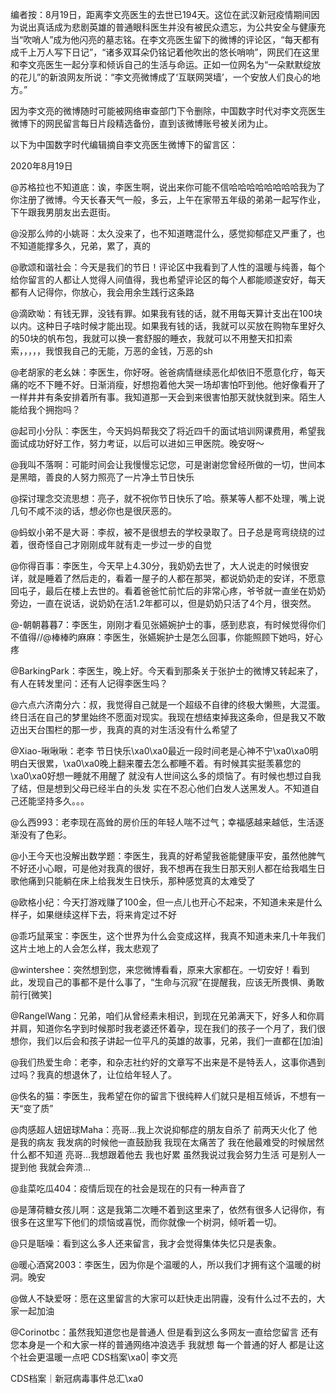 编者按：8月19日，距离李文亮医生的去世已194天。这位在武汉新冠疫情期间因为说出真话成为悲剧英雄的普通眼科医生并没有被民众遗忘，为公共安全与健康充当“吹哨人”成为他闪亮的墓志铭。在李文亮医生留下的微博的评论区，“每天都有成千上万人写下日记”，“诸多双耳朵仍铭记着他吹出的悠长哨响”，网民们在这里和李文亮医生一起分享和倾诉自己的生活与命运。正如一位网名为“一朵默默绽放的花儿”的新浪网友所说：“李文亮微博成了‘互联网哭墙’，一个安放人们良心的地方。”

因为李文亮的微博随时可能被网络审查部门下令删除，中国数字时代对李文亮医生微博下的网民留言每日片段精选备份，直到该微博账号被关闭为止。 

以下为中国数字时代编辑摘自李文亮医生微博下的留言区：

2020年8月19日

@苏格拉也不知道底：诶，李医生啊，说出来你可能不信哈哈哈哈哈哈哈哈我为了你注册了微博。今天长春天气一般，多云，上午在家带五年级的弟弟一起写作业，下午跟我男朋友出去逛街。

@没那么帅的小姚哥：太久没来了，也不知道瞎混什么，感觉抑郁症又严重了，也不知道能撑多久，兄弟，累了，真的

@歌颂和谐社会：今天是我们的节日！评论区中我看到了人性的温暖与纯善，每个给你留言的人都让人觉得人间值得，我也希望评论区的每个人都能顺遂安好，每天都有人记得你，你放心，我会用余生践行这条路

@滴欧呦：有钱无罪，没钱有罪。如果我有钱的话，就不用每天算计支出在100块以内。这种日子啥时候才能出现。如果我有钱的话，我就可以买放在购物车里好久的50块的帆布包，我就可以换一套舒服的睡衣，我就可以不用整天扣扣索索，，，，，我恨我自己的无能，万恶的金钱，万恶的sh

@老胡家的老幺妹：李医生，你好呀。爸爸病情继续恶化却依旧不愿意化疗，每天痛的吃不下睡不好。日渐消瘦，好想抱着他大哭一场却害怕吓到他。他好像看开了一样井井有条安排着所有事。我知道那一天会到来很害怕那天就快就到来。陌生人能给我个拥抱吗？

@起司小分队：李医生，今天妈妈帮我交了将近四千的面试培训网课费用，希望我面试成功好好工作，努力考证，以后可以进如三甲医院。晚安呀～

@我叫不落啊：可能时间会让我慢慢忘记您，可是谢谢您曾经所做的一切，世间本是黑暗，善良的人努力照亮了一片净土节日快乐

@探讨理念交流思想：亮子，就不祝你节日快乐了哈。蔡某等人都不处理，嘴上说几句不咸不淡的话，想必你也是很厌恶的。

@蚂蚁小弟不是大哥：李叔，被不是很想去的学校录取了。日子总是弯弯绕绕的过着，很奇怪自己才刚刚成年就有走一步过一步的自觉

@你得百事：李医生，今天早上4.30分，我奶奶去世了，大人说走的时候很安详，就是睡着了然后走的，看着一屋子的人都在那哭，都说奶奶走的安详，不愿意回屯子，最后在楼上去世的。看着爸爸忙前忙后的非常心疼，爷爷就一直坐在奶奶旁边，一直在说话，说奶奶在活1.2年都可以，但是奶奶只活了4个月，很突然。

@-朝朝暮暮7：李医生，刚刚才看见张嬿婉护士的事，感到悲哀，有时候觉得你们不值得//@棒棒旳麻麻：李医生，张嬿婉护士是怎么回事，你能照顾下她吗，好心疼

@BarkingPark：李医生，晚上好。今天看到那条关于张护士的微博又转起来了，有人在转发里问：还有人记得李医生吗？

@六点六济南分六：叔，我觉得自己就是一个超级不自律的终极大懒熊，大混蛋。终日活在自己的梦里始终不愿面对现实。我现在想结束掉我这条命，但是我又不敢迈出天台围栏的那一步，我真的真的对生活没有什么希望了

@Xiao-啾啾啾：老李 节日快乐\xa0\xa0最近一段时间老是心神不宁\xa0\xa0明明白天很累，\xa0\xa0晚上翻来覆去怎么都睡不着。有时候其实挺羡慕您的\xa0\xa0好想一睡就不用醒了 就没有人世间这么多的烦恼了。有时候也想过自我了结，但是想到父母已经半白的头发 实在不忍心他们白发人送黑发人。不知道自己还能坚持多久。。。

@么西993：老李现在高耸的房价压的年轻人喘不过气；幸福感越来越低，生活逐渐没有了色彩。

@小王今天也没解出数学题：李医生，我真的好希望我爸能健康平安，虽然他脾气不好还小心眼，可是他对我真的很好，我不想再在我生日那天别人都在给我唱生日歌他痛到只能躺在床上给我发生日快乐，那种感觉真的太难受了

@欧格小纪：今天打游戏赚了100金，但一点儿也开心不起来，不知道未来是什么样子，如果继续这样下去，将来肯定过不好

@乖巧鼠莱宝：李医生，这个世界为什么会变成这样，我真不知道未来几十年我们这片土地上的人会怎么样，我太悲观了

@wintershee：突然想到您，来您微博看看，原来大家都在。一切安好！看到此，发现自己的事都不是什么事了，“生命与沉寂”在提醒我，应该无所畏惧、勇敢前行[微笑]

@RangelWang：兄弟，咱们从曾经素未相识，到现在兄弟满天下，好多人和你肩并肩，知道你名字到时候那时我老婆还怀着孕，现在我们的孩子一个月了，我们很想你，我们以后会和孩子讲起一位平凡的英雄的故事，兄弟，我们一直都在[加油]

@我们热爱生命：老李，和杂志社约好的文章写不出来是不是特丢人，这事你遇到过吗？我真的想退休了，让位给年轻人了。

@佚名的猫：李医生，我希望在你的留言下很纯粹人们就只是相互倾诉，不想有一天“变了质”

@肉感超人妞妞球Maha：亮哥…我上次说抑郁症的朋友自杀了 前两天火化了 他是我的病友 我发病的时候他一直鼓励我 我现在太痛苦了 我在他最难受的时候居然什么都不知道 亮哥…我想跟着他去 我也好累 虽然我说过我会努力生活 可是别人一提到他 我就会奔溃…

@韭菜吃瓜404：疫情后现在的社会是现在的只有一种声音了

@是薄荷糖女孩儿啊：这是我第二次睡不着到这里来了，依然有很多人记得你，有很多在这里写下他们的烦恼或喜悦，而你就像一个树洞，倾听着一切。

@只是聒噪：看到这么多人还来留言，我才会觉得集体失忆只是表象。

@暖心酒窝2003：李医生，因为你是个温暖的人，所以我们才拥有这个温暖的树洞。晚安

@做人不缺爱呀：愿在这里留言的大家可以赶快走出阴霾，没有什么过不去的，大家一起加油

@Corinotbc：虽然我知道您也是普通人 但是看到这么多网友一直给您留言 还有您本身是一个和大家一样的普通网络冲浪选手 我就想 每一个普通的好人 都是让这个社会更温暖一点吧 CDS档案\xa0| 李文亮

CDS档案｜新冠病毒事件总汇\xa0


